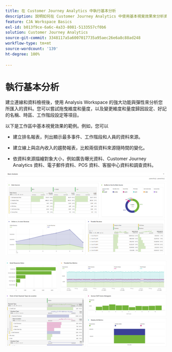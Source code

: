 ```yaml
---
title: 在 Customer Journey Analytics 中執行基本分析
description: 說明如何在 Customer Journey Analytics 中使用基本視覺效果來分析資料
feature: CJA Workspace Basics
exl-id: b013f9ce-6a6c-4a33-8081-5133557cf0b6
solution: Customer Journey Analytics
source-git-commit: 3348117a5a6007017735a95aec26e6a8c88ad248
workflow-type: tm+mt
source-wordcount: '139'
ht-degree: 100%

---
```


# 執行基本分析

建立連線和資料檢視後，使用 Analysis Workspace 的強大功能與彈性來分析您所匯入的資料。您可以嘗試拖曳維度和量度，以及變更維度和量度歸因設定、好記的名稱、時區、工作階段設定等項目。

以下是工作區中基本視覺效果的範例。例如，您可以

* 建立排名報表，列出顯示最多事件、工作階段和人員的資料來源。

* 建立線上與店內收入的趨勢報表，比較兩個資料來源隨時間的變化。

* 依資料來源描繪對象大小，例如廣告曝光資料、Customer Journey Analytics 資料、電子郵件資料、POS 資料、客服中心資料和調查資料。

![](assets/cja-basic-analysis.png)

![](assets/cja-basic-analysis2.png)
